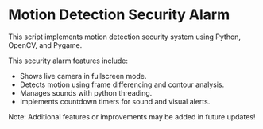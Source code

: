 # Motion Detection Security Alarm

This script implements motion detection security system using Python, OpenCV, and Pygame.

This security alarm features include:
- Shows live camera in fullscreen mode.
- Detects motion using frame differencing and contour analysis.
- Manages sounds with python threading.
- Implements countdown timers for sound and visual alerts.

Note: Additional features or improvements may be added in future updates!

